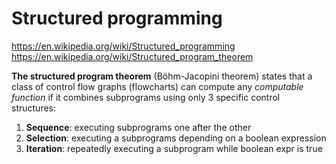 # Structured programming

https://en.wikipedia.org/wiki/Structured_programming
https://en.wikipedia.org/wiki/Structured_program_theorem


**The structured program theorem** (Böhm-Jacopini theorem) states that a class of control flow graphs (flowcharts) can compute any *computable function* if it combines subprograms using only 3 specific control structures:
1. **Sequence**: executing subprograms one after the other
2. **Selection**: executing a subprograms depending on a boolean expression
3. **Iteration**: repeatedly executing a subprogram while boolean expr is true
